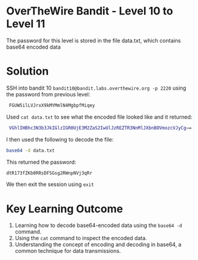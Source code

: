 # OverTheWire Bandit - Level 10 to Level 11
The password for this level is stored in the file data.txt, which contains base64 encoded data
# Solution
SSH into bandit 10 `bandit10@bandit.labs.overthewire.org -p 2220` using the password from previous level:
```bash
 FGUW5ilLVJrxX9kMYMmlN4MgbpfMiqey
```
Used `cat data.txt` to see what the encoded file looked like and it returned:
```bash
 VGhlIHBhc3N3b3JkIGlzIGR0UjE3M2ZaS2IwUlJzREZTR3NnMlJXbnBOVmozcVJyCg==
```
I then used the following to decode the file:
```bash
base64 -d data.txt 
```
This returned the password:
```bash
dtR173fZKb0RRsDFSGsg2RWnpNVj3qRr 
```
We then exit the session using `exit`
# Key Learning Outcome
1. Learning how to decode base64-encoded data using the `base64 -d` command.
2. Using the `cat` command to inspect the encoded data.
3. Understanding the concept of encoding and decoding in base64, a common technique for data transmissions.
